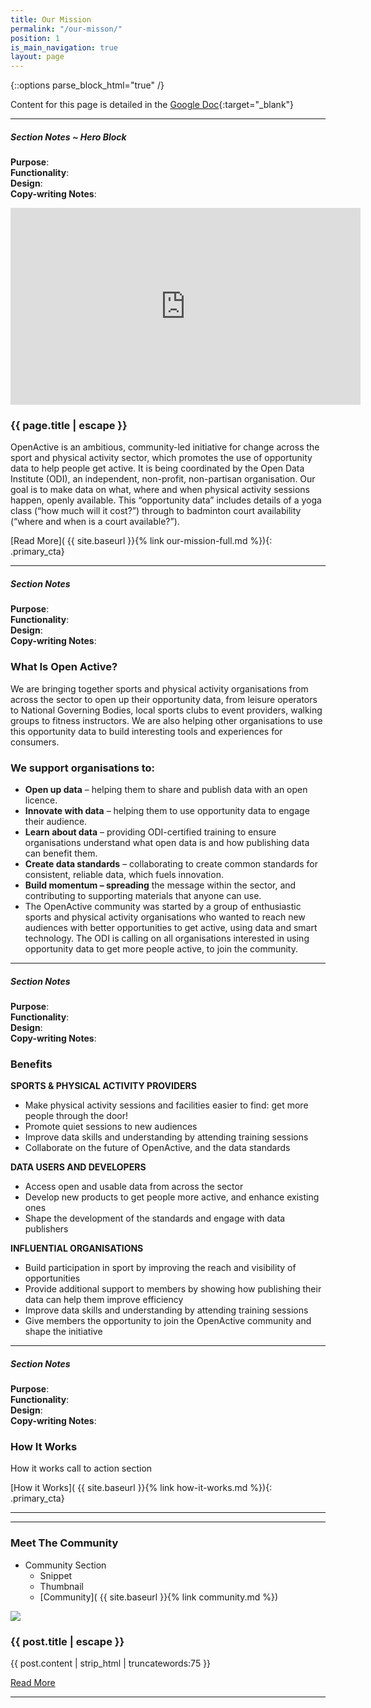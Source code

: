 ```yaml
---
title: Our Mission
permalink: "/our-misson/"
position: 1
is_main_navigation: true
layout: page
---
```


{::options parse_block_html="true" /}

Content for this page is detailed in the
[Google Doc](https://drive.google.com/open?id=1cOIWKH_yIbYhG7pzKTe31shjfqSgBU5JlKRZrqUazug){:target="_blank"}


***

<div class="notes">

##### Section Notes ~ Hero Block
**Purpose**:  
**Functionality**:  
**Design**:     
**Copy-writing Notes**: 

</div>

<section class="hero">
<div class="block two">
<iframe width="560" height="315" src="https://www.youtube.com/embed/kfVCRaMJarE" frameborder="0" allow="autoplay; encrypted-media" allowfullscreen></iframe>
</div>
<div class="block two">
<h3>{{ page.title | escape }}</h3>
<p>OpenActive is an ambitious, community-led initiative for change across the sport and physical activity sector, which promotes the use of opportunity data to help people get active. It is being coordinated by the Open Data Institute (ODI), an independent, non-profit, non-partisan organisation. Our goal is to make data on what, where and when physical activity sessions happen, openly available. This “opportunity data” includes details of a yoga class (“how much will it cost?”) through to badminton court availability (“where and when is a court available?”).</p> 
[Read More]( {{ site.baseurl }}{% link our-mission-full.md %}){: .primary_cta} 
</div>
</section>


***
<div class="notes">

##### Section Notes
**Purpose**:  
**Functionality**:  
**Design**:     
**Copy-writing Notes**: 

</div>

<section>
<div class="block two tworight">


### What Is Open Active?
We are bringing together sports and physical activity organisations from across the sector to open up their opportunity data, from leisure operators to National Governing Bodies, local sports clubs to event providers, walking groups to fitness instructors. We are also helping other organisations to use this opportunity data to build interesting tools and experiences for consumers.

</div>


<div class="block two tworight">

### We support organisations to:

+ **Open up data** – helping them to share and publish data with an open licence.
+ **Innovate with data** – helping them to use opportunity data to engage their audience.
+ **Learn about data** – providing ODI-certified training to ensure organisations understand what open data is and how publishing data can benefit them.
+ **Create data standards** – collaborating to create common standards for consistent, reliable data, which fuels innovation.
+ **Build momentum – spreading** the message within the sector, and contributing to supporting materials that anyone can use.
+ The OpenActive community was started by a group of enthusiastic sports and physical activity organisations who wanted to reach new audiences with better opportunities to get active, using data and smart technology. The ODI is calling on all organisations interested in using opportunity data to get more people active, to join the community.

</div>
</section>

***
<div class="notes">

##### Section Notes
**Purpose**:  
**Functionality**:  
**Design**:     
**Copy-writing Notes**: 

</div>


### Benefits
<section>
<div class="block three">

**SPORTS & PHYSICAL ACTIVITY PROVIDERS**
+ Make physical activity sessions and facilities easier to find: get more people through the door!
+ Promote quiet sessions to new audiences
+ Improve data skills and understanding by attending training sessions
+ Collaborate on the future of OpenActive, and the data standards

</div>
<div class="block three">
    
**DATA USERS AND DEVELOPERS**
+ Access open and usable data from across the sector
+ Develop new products to get people more active, and enhance existing ones
+ Shape the development of the standards and engage with data publishers
    
</div>
<div class="block three">

**INFLUENTIAL ORGANISATIONS**
+ Build participation in sport by improving the reach and visibility of opportunities
+ Provide additional support to members by showing how publishing their data can help them improve efficiency
+ Improve data skills and understanding by attending training sessions
+ Give members the opportunity to join the OpenActive community and shape the initiative

</div>
</section>

***

<div class="notes">

##### Section Notes
**Purpose**:  
**Functionality**:  
**Design**:     
**Copy-writing Notes**: 

</div>

<section>
<div class="block one call_to_action">

### How It Works
How it works call to action section  

[How it Works]( {{ site.baseurl }}{% link how-it-works.md %}){: .primary_cta} 

</div>
</section>

***


***
### Meet The Community
+ Community Section
    + Snippet
    + Thumbnail
    + [Community]( {{ site.baseurl }}{% link community.md %})  

<section class="post_list">

<div class="block one subgrid" id="post-{{ forloop.index }}">
<div class="block two tworight">
<img src="{{post.thumbnail_image | relative_url}}">
</div>
<div class="block two tworight">
<h3>{{ post.title | escape }}</h3>
{{ post.content | strip_html | truncatewords:75 }}

<a class="primary_cta" href="{{ post.url | relative_url }}">Read More</a>
</div>
</div>




***
